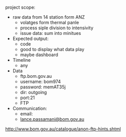 project scope:

- raw data from 14 station form ANZ
  - volatges form thermal panle
  - process siple division to intensivity
  - issue data: sum into minitues
- Expected output:
  - code
  - good to display what data play
  - maybe dashboard
- Timeline
  - any
- Data
  - ftp.bom.gov.au
  - username: bom974
  - password: memAT35j
  - dir: outgoing
  - port:21
  - FTP
- Communication:
  - email:
  - lance.passamani@bom.gov.au

http://www.bom.gov.au/catalogue/anon-ftp-hints.shtml